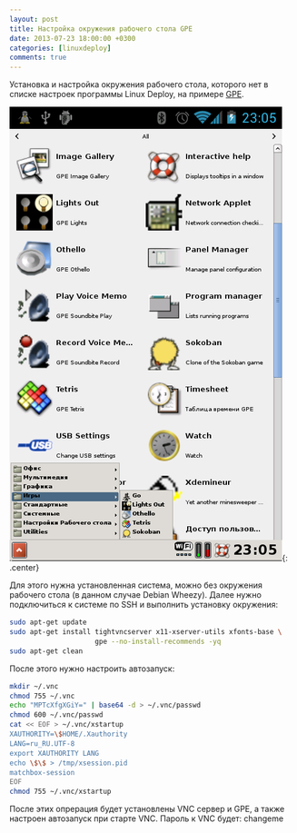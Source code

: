```yaml
---
layout: post
title: Настройка окружения рабочего стола GPE
date: 2013-07-23 18:00:00 +0300
categories: [linuxdeploy]
comments: true
---
```


Установка и настройка окружения рабочего стола, которого нет в списке настроек программы Linux Deploy, на примере <a href="http://ru.wikipedia.org/wiki/GPE_Palmtop_Environment">GPE</a>.

![linuxdeploy](/assets/images/linuxdeploy-debian-gpe.png "Debian и GPE"){: .center}

<!--more-->

Для этого нужна установленная система, можно без окружения рабочего стола (в данном случае Debian Wheezy). Далее нужно подключиться к системе по SSH и выполнить установку окружения:
```sh
sudo apt-get update
sudo apt-get install tightvncserver x11-xserver-utils xfonts-base \
                     gpe --no-install-recommends -yq
sudo apt-get clean
```
После этого нужно настроить автозапуск:
```sh
mkdir ~/.vnc
chmod 755 ~/.vnc
echo "MPTcXfgXGiY=" | base64 -d > ~/.vnc/passwd
chmod 600 ~/.vnc/passwd
cat << EOF > ~/.vnc/xstartup
XAUTHORITY=\$HOME/.Xauthority
LANG=ru_RU.UTF-8
export XAUTHORITY LANG
echo \$\$ > /tmp/xsession.pid
matchbox-session
EOF
chmod 755 ~/.vnc/xstartup
```
После этих опрерация будет установлены VNC сервер и GPE, а также настроен автозапуск при старте VNC. Пароль к VNC будет: changeme


